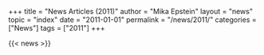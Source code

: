 +++
title = "News Articles (2011)"
author = "Mika Epstein"
layout = "news"
topic = "index"
date = "2011-01-01"
permalink = "/news/2011/"
categories = ["News"]
tags = ["2011"]
+++

{{< news >}}